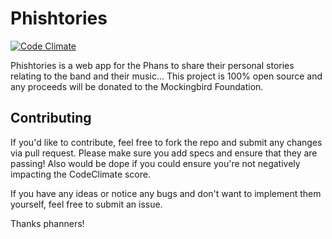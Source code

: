 # Phishtories

[![Code Climate](https://codeclimate.com/github/bradherman/phishtories/badges/gpa.svg)](https://codeclimate.com/github/bradherman/phishtories)

Phishtories is a web app for the Phans to share their personal stories relating to the band and their music... This project is 100% open source and any proceeds will be donated to the Mockingbird Foundation.

## Contributing

If you'd like to contribute, feel free to fork the repo and submit any changes via pull request.  Please make sure you add specs and ensure that they are passing!  Also would be dope if you could ensure you're not negatively impacting the CodeClimate score.

If you have any ideas or notice any bugs and don't want to implement them yourself, feel free to submit an issue.

Thanks phanners!
